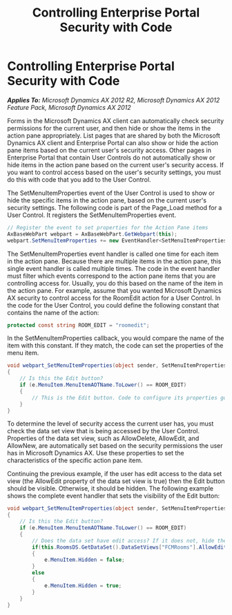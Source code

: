 ﻿---
title: Controlling Enterprise Portal Security with Code
TOCTitle: Controlling Enterprise Portal Security with Code
ms:assetid: 904ed6aa-b2ad-441c-856e-0860521a201c
ms:mtpsurl: https://msdn.microsoft.com/en-us/library/Hh608237(v=AX.60)
ms:contentKeyID: 39555626
ms.date: 11/07/2012
mtps_version: v=AX.60
dev_langs:
- csharp
---

# Controlling Enterprise Portal Security with Code 


_**Applies To:** Microsoft Dynamics AX 2012 R2, Microsoft Dynamics AX 2012 Feature Pack, Microsoft Dynamics AX 2012_

Forms in the Microsoft Dynamics AX client can automatically check security permissions for the current user, and then hide or show the items in the action pane appropriately. List pages that are shared by both the Microsoft Dynamics AX client and Enterprise Portal can also show or hide the action pane items based on the current user's security access. Other pages in Enterprise Portal that contain User Controls do not automatically show or hide items in the action pane based on the current user's security access. If you want to control access based on the user's security settings, you must do this with code that you add to the User Control.

The SetMenuItemProperties event of the User Control is used to show or hide the specific items in the action pane, based on the current user's security settings. The following code is part of the Page\_Load method for a User Control. It registers the SetMenuItemProperties event.

``` csharp
// Register the event to set properties for the Action Pane items
AxBaseWebPart webpart = AxBaseWebPart.GetWebpart(this);
webpart.SetMenuItemProperties += new EventHandler<SetMenuItemPropertiesEventArgs>(webpart_SetMenuItemProperties);
```

The SetMenuItemProperties event handler is called one time for each item in the action pane. Because there are multiple items in the action pane, this single event handler is called multiple times. The code in the event handler must filter which events correspond to the action pane items that you are controlling access for. Usually, you do this based on the name of the item in the action pane. For example, assume that you wanted Microsoft Dynamics AX security to control access for the RoomEdit action for a User Control. In the code for the User Control, you could define the following constant that contains the name of the action:

``` csharp
protected const string ROOM_EDIT = "roomedit";
```

In the SetMenuItemProperties callback, you would compare the name of the item with this constant. If they match, the code can set the properties of the menu item.

``` csharp
void webpart_SetMenuItemProperties(object sender, SetMenuItemPropertiesEventArgs e)
{
    // Is this the Edit button?
    if (e.MenuItem.MenuItemAOTName.ToLower() == ROOM_EDIT)
    {
        // This is the Edit button. Code to configure its properties goes here.
    }
}
```

To determine the level of security access the current user has, you must check the data set view that is being accessed by the User Control. Properties of the data set view, such as AllowDelete, AllowEdit, and AllowNew, are automatically set based on the security permissions the user has in Microsoft Dynamics AX. Use these properties to set the characteristics of the specific action pane item.

Continuing the previous example, if the user has edit access to the data set view (the AllowEdit property of the data set view is true) then the Edit button should be visible. Otherwise, it should be hidden. The following example shows the complete event handler that sets the visibility of the Edit button:

``` csharp
void webpart_SetMenuItemProperties(object sender, SetMenuItemPropertiesEventArgs e)
{
    // Is this the Edit button?
    if (e.MenuItem.MenuItemAOTName.ToLower() == ROOM_EDIT)
    {
        // Does the data set have edit access? If it does not, hide the Edit button.
        if(this.RoomsDS.GetDataSet().DataSetViews["FCMRooms"].AllowEdit == true)
        {
            e.MenuItem.Hidden = false;
        }
        else
        {
            e.MenuItem.Hidden = true;
        }
    }
}
```

